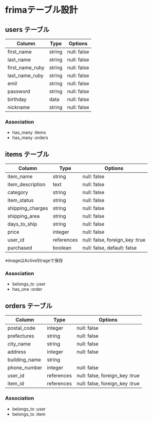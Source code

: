 # frimaテーブル設計

## users テーブル

| Column          | Type   | Options     |
| --------------- | ------ | ----------- |
| first_name      | string | null: false |
| last_name       | string | null: false |
| first_name_ruby | string | null: false |
| last_name_ruby  | string | null: false |
| emil            | string | null: false |
| password        | string | null: false |   
| birthday        | data   | null: false |
| nickname        | string | null: false |

### Association

- has_many :items
- has_many :orders

##  items テーブル

| Column           | Type       | Options                        |
| ---------------- | ---------- | ------------------------------ |
| item_name        | string     | null: false                    |
| item_description | text       | null: false                    |
| category         | string     | null: false                    |
| item_status      | string     | null: false                    |
| shipping_charges | string     | null: false                    |
| shipping_area    | string     | null: false                    |
| days_to_ship     | string     | null: false                    |
| price            | integer    | null: false                    |
| user_id          | references | null: false, foreign_key :true |
| purchased        | boolean    | null: false, default: false    |


※imageはActiveStrageで保存

### Association

- belongs_to :user
- has_one :order

##  orders テーブル

| Column        | Type       | Options                        |
| ------------- | ---------- | ------------------------------ |
| postal_code   | integer    | null: false                    |
| prefectures   | string     | null: false                    |
| city_name     | string     | null: false                    |
| address       | integer    | null: false                    |
| building_name | string     |                                |
| phone_number  | integer    | null: false                    |
| user_id       | references | null: false, foreign_key :true |
| item_id       | references | null: false, foreign_key :true |

### Association

- belongs_to :user
- belongs_to :item